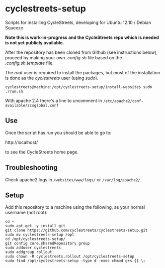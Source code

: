 # cyclestreets-setup

Scripts for installing CycleStreets, developing for Ubuntu 12.10 / Debian Squeeze

**Note this is work-in-progress and the CycleStreets repo which is needed is not yet publicly available.**

After the repository has been cloned from Github (see instructions below), proceed by making your own *.config.sh* file based on the *.config.sh.template* file.

The *root* user is required to install the packages, but most of the installation is done as the *cyclestreets* user (using *sudo*).

    cyclestreets@machine:/opt/cyclestreets-setup/install-website$ sudo ./run.sh

With apache 2.4 there's a line to uncomment in `/etc/apache2/conf-available/zcsglobal.conf`

## Use

Once the script has run you should be able to go to:

http://localhost/

to see the CycleStreets home page.

## Troubleshooting

Check apache2 logs in `/websites/www/logs/` or `/var/log/apache2/`.


## Setup

Add this repository to a machine using the following, as your normal username (not root):

    cd ~
    sudo apt-get -y install git
    git clone https://github.com/cyclestreets/cyclestreets-setup.git
    sudo mv cyclestreets-setup /opt
    cd /opt/cyclestreets-setup/
    git config core.sharedRepository group
    sudo adduser cyclestreets
    sudo addgroup rollout
    sudo chown -R cyclestreets.rollout /opt/cyclestreets-setup
    sudo find /opt/cyclestreets-setup -type d -exec chmod g+s {} \;

